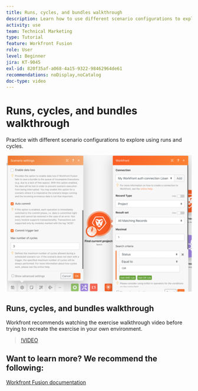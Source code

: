 ```yaml
---
title: Runs, cycles, and bundles walkthrough
description: Learn how to use different scenario configurations to explore using runs and cycles in [!DNL Adobe Workfront Fusion].
activity: use
team: Technical Marketing
type: Tutorial
feature: Workfront Fusion
role: User
level: Beginner
jira: KT-9045
exl-id: 820f35af-a068-4a15-9322-98462964de61
recommendations: noDisplay,noCatalog
doc-type: video
---
```

# Runs, cycles, and bundles walkthrough

Practice with different scenario configurations to explore using runs and cycles. 

![An image of runs and cycles settings](assets/execution-history-and-scheduling-6.png)

## Runs, cycles, and bundles walkthrough

Workfront recommends watching the exercise walkthrough video before trying to recreate the exercise in your own environment.

>[!VIDEO](https://video.tv.adobe.com/v/335286/?quality=12&learn=on)



## Want to learn more? We recommend the following:

[Workfront Fusion documentation](https://experienceleague.adobe.com/docs/workfront/using/adobe-workfront-fusion/workfront-fusion-2.html?lang=en)
